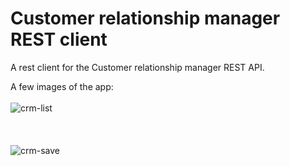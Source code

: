 # Customer relationship manager REST client

A rest client for the Customer relationship manager REST API. 

A few images of the app:  
<br/>
![crm-list](https://user-images.githubusercontent.com/15927053/105246377-73f90b80-5b73-11eb-866f-e92e94ea3471.PNG)
<br/> <br/> <br/> <br/>
![crm-save](https://user-images.githubusercontent.com/15927053/105246590-c3d7d280-5b73-11eb-91e0-8cd40bf89306.PNG)
